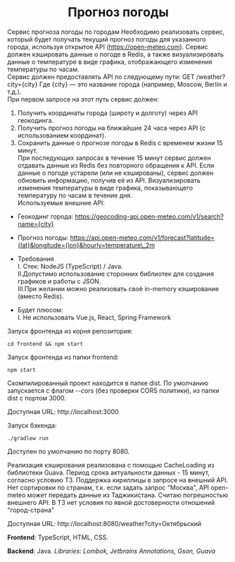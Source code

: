 <h1 align="center">Прогноз погоды</h1>

Сервис прогноза погоды по городам Необходимо реализовать сервис, который будет получать текущий прогноз погоды для указанного города, используя открытое API (https://open-meteo.com). Сервис должен кэшировать данные о погоде в Redis, а также визуализировать данные о температуре в виде графика, отображающего изменения температуры по часам.  
Сервис должен предоставлять API по следующему пути: GET /weather?city={city} Где {city} — это название города (например, Moscow, Berlin и т.д.).  
При первом запросе на этот путь сервис должен:

1.  Получить координаты города (широту и долготу) через API геокодинга.
2.  Получить прогноз погоды на ближайшие 24 часа через API (с использованием координат).
3.  Сохранить данные о прогнозе погоды в Redis с временем жизни 15 минут.  
    При последующих запросах в течение 15 минут сервис должен отдавать данные из Redis без повторного обращения к API. Если данные о погоде устарели (или не кэшированы), сервис должен обновить информацию, получив её из API. Визуализировать изменения температуры в виде графика, показывающего температуру по часам в течение дня.  
    Используемые внешние API:


*   Геокодинг города: https://geocoding-api.open-meteo.com/v1/search?name={city}

*   Прогноз погоды: https://api.open-meteo.com/v1/forecast?latitude={lat}&longitude={lon}&hourly=temperature\_2m

*   Требования  
    I. Стек: NodeJS (TypeScript) / Java.  
    II.Допустимо использование сторонних библиотек для создания графиков и работы с JSON.  
    III.При желании можно реализовать своё in-memory кэширование (вместо Redis).

*   Будет плюсом:  
    I. Не использовать Vue.js, React, Spring Framework

Запуск фронтенда из корня репозитория:

```
cd frontend && npm start
```

Запуск фронтенда из папки frontend:

```
npm start
```

Скомпилированный проект находится в папке dist. По умолчанию запускается с флагом --cors (без проверки CORS политики), из папки dist с портом 3000.

Доступная URL: http://localhost:3000

Запуск бэкенда:

```
./gradlew run
```

Доступен по умолчанию по порту 8080. 

Реализация кэширования реализована с помощью CacheLoading из библиотеки Guava. Период срока актуальности данных - 15 минут, согласно условию ТЗ.
Поддержка кириллицы в запросе на внешний API. Нет сортировки по странам, т.к. если задать запрос "Москва", API open-meteo может передать данные из Таджикистана. Считаю погрешностью внешнего API. В ТЗ нет условия по явной достоверности отношений "город-страна"

Доступная URL: http://localhost:8080/weather?city=Октябрьский

**Frontend**: TypeScript, HTML, CSS.

**Backend**: Java.
*Libraries*: *Lombok, Jetbrains Annotations, Gson, Guava*